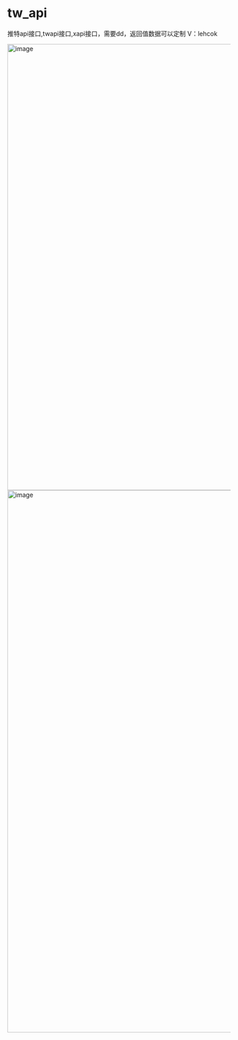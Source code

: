 # tw_api
推特api接口,twapi接口,xapi接口，需要dd，返回值数据可以定制
V：lehcok


<img width="1718" height="1007" alt="image" src="https://github.com/user-attachments/assets/6ee2a880-6af1-443d-bb9b-b95faae3a030" />
<img width="1751" height="1224" alt="image" src="https://github.com/user-attachments/assets/c93fbe24-4d83-4913-bade-7ac745136f75" />
